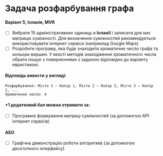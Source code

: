 # Задача розфарбування графа

#### Варіант 5, Іспанія, MVR
- [ ] Вибрати 15 адміністративних одиниць в **Іспанії** і записати для них матрицю суміжності. Для визначення суміжностей рекомендується використовувати інтернет сервіси (наприклад Google Maps)
- [ ] Розробити програму, яка буде знаходити хроматичне число графа та кольори вершин. У якості методів знаходження хроматичного числа обрати пошук з поверненнями з заданою відповідно до варіанту евристикою.

#### Відповідь вивести у вигляді:
```
Розфарбування: Місто 1 – Колір 1, Місто 2 – Колір 2, Місто 3 – Колір 1, ...
Хроматичне число: 4
```
#### +1 додатковий бал можна отримати за:
- [ ] Програмне формування матриці суміжностей (за допомогою API інтернет сервісів)
#### **АБО**
- [ ] Графічна демонстрацію роботи алгоритмів (за допомогою десктопного інтерфейсу)